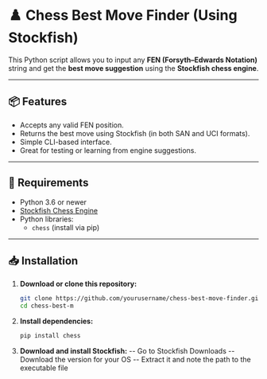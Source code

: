 # ♟️ Chess Best Move Finder (Using Stockfish)

This Python script allows you to input any **FEN (Forsyth–Edwards Notation)** string and get the **best move suggestion** using the **Stockfish chess engine**.

---

## 📦 Features

- Accepts any valid FEN position.
- Returns the best move using Stockfish (in both SAN and UCI formats).
- Simple CLI-based interface.
- Great for testing or learning from engine suggestions.

---

## 🚀 Requirements

- Python 3.6 or newer  
- [Stockfish Chess Engine](https://stockfishchess.org/download/)
- Python libraries:
  - `chess` (install via pip)

---

## 📥 Installation

1. **Download or clone this repository:**

   ```bash
   git clone https://github.com/yourusername/chess-best-move-finder.git
   cd chess-best-m

2. **Install dependencies:**
   ```bash
   pip install chess
3. **Download and install Stockfish:**
-- Go to Stockfish Downloads
-- Download the version for your OS
-- Extract it and note the path to the executable file

   
